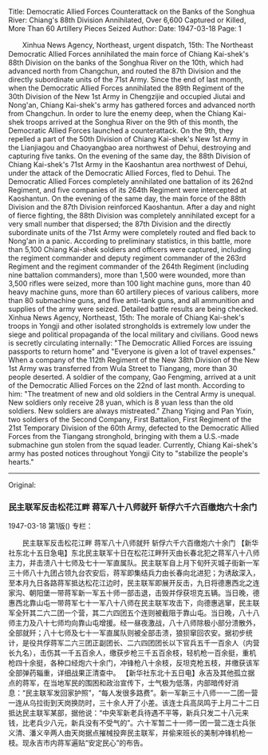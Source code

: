 Title: Democratic Allied Forces Counterattack on the Banks of the Songhua River: Chiang's 88th Division Annihilated, Over 6,600 Captured or Killed, More Than 60 Artillery Pieces Seized
Author:
Date: 1947-03-18
Page: 1

　　Xinhua News Agency, Northeast, urgent dispatch, 15th: The Northeast Democratic Allied Forces annihilated the main force of Chiang Kai-shek's 88th Division on the banks of the Songhua River on the 10th, which had advanced north from Changchun, and routed the 87th Division and the directly subordinate units of the 71st Army. Since the end of last month, when the Democratic Allied Forces annihilated the 89th Regiment of the 30th Division of the New 1st Army in Chengzijie and occupied Jiutai and Nong'an, Chiang Kai-shek's army has gathered forces and advanced north from Changchun. In order to lure the enemy deep, when the Chiang Kai-shek troops arrived at the Songhua River on the 9th of this month, the Democratic Allied Forces launched a counterattack. On the 9th, they repelled a part of the 50th Division of Chiang Kai-shek's New 1st Army in the Lianjiagou and Chaoyangbao area northwest of Dehui, destroying and capturing five tanks. On the evening of the same day, the 88th Division of Chiang Kai-shek's 71st Army in the Kaoshantun area northwest of Dehui, under the attack of the Democratic Allied Forces, fled to Dehui. The Democratic Allied Forces completely annihilated one battalion of its 262nd Regiment, and five companies of its 264th Regiment were intercepted at Kaoshantun. On the evening of the same day, the main force of the 88th Division and the 87th Division reinforced Kaoshantun. After a day and night of fierce fighting, the 88th Division was completely annihilated except for a very small number that dispersed; the 87th Division and the directly subordinate units of the 71st Army were completely routed and fled back to Nong'an in a panic. According to preliminary statistics, in this battle, more than 5,100 Chiang Kai-shek soldiers and officers were captured, including the regiment commander and deputy regiment commander of the 263rd Regiment and the regiment commander of the 264th Regiment (including nine battalion commanders), more than 1,500 were wounded, more than 3,500 rifles were seized, more than 100 light machine guns, more than 40 heavy machine guns, more than 60 artillery pieces of various calibers, more than 80 submachine guns, and five anti-tank guns, and all ammunition and supplies of the army were seized. Detailed battle results are being checked.
    Xinhua News Agency, Northeast, 15th: The morale of Chiang Kai-shek's troops in Yongji and other isolated strongholds is extremely low under the siege and political propaganda of the local military and civilians. Good news is secretly circulating internally: "The Democratic Allied Forces are issuing passports to return home" and "Everyone is given a lot of travel expenses." When a company of the 112th Regiment of the New 38th Division of the New 1st Army was transferred from Wula Street to Tiangang, more than 30 people deserted. A soldier of the company, Gao Fengming, arrived at a unit of the Democratic Allied Forces on the 22nd of last month. According to him: "The treatment of new and old soldiers in the Central Army is unequal. New soldiers only receive 28 yuan, which is 8 yuan less than the old soldiers. New soldiers are always mistreated." Zhang Yiqing and Pan Yixin, two soldiers of the Second Company, First Battalion, First Regiment of the 21st Temporary Division of the 60th Army, defected to the Democratic Allied Forces from the Tiangang stronghold, bringing with them a U.S.-made submachine gun stolen from the squad leader. Currently, Chiang Kai-shek's army has posted notices throughout Yongji City to "stabilize the people's hearts."



<hr /> 

Original: 


### 民主联军反击松花江畔  蒋军八十八师就歼  斩俘六千六百缴炮六十余门

1947-03-18
第1版()
专栏：

　　民主联军反击松花江畔
    蒋军八十八师就歼
    斩俘六千六百缴炮六十余门
    【新华社东北十五日急电】东北民主联军十日在松花江畔歼灭由长春北犯之蒋军八十八师主力，并击溃八十七师及七十一军直属队。民主联军自上月下旬歼灭城子街新一军三十师八十九团占领九台农安后，蒋军即集结兵力由长春向北进犯；为诱敌深入，至本月九日各路蒋军抵达松花江边时，民主联军即展开反击，九日将德惠西北之连家沟、朝阳堡一带蒋军新一军五十师一部击退，击毁并俘获坦克五辆。当日晚，德惠西北靠山屯一带蒋军七十一军八十八师在民主联军攻击下，向德惠逃窜，民主联军全歼其二六二团一个营，其二六四团五个连则被截阻于靠山屯。当日晚，八十八师主力及八十七师均向靠山屯增援。经一昼夜激战，八十八师除极小部分溃散外，全部就歼；八十七师及七十一军直属队则被全部击溃，狼狈窜回农安。据初步统计，是役共俘蒋军二六三团正副团长、二六四团团长以下官兵五千一百余人（内营长九名），击伤其一千五百余人，缴获步枪三千五百余枝，轻机枪一百余挺，重机枪四十余挺，各种口经炮六十余门，冲锋枪八十余枝，反坦克枪五枝，并缴获该军全部弹药辎重，详细战果正清查中。
    【新华社东北十五日电】永吉及其他孤立据点的蒋军，在当地军民的围困和政治宣传下，士气极为低落，内部暗传好消息：“民主联军发回家护照”，“每人发很多路费”。新一军新三十八师一一二团一营一连从乌拉街到天岗换防时，三十余人开了小差。该连士兵高凤鸣于上月二十二日抵达民主联军某部，据他说：“中央军新老兵待遇不平等，新兵只发二十八元来钱，比老兵少八元，新兵没有不受气的”。六十军暂二十一师一团一营二连士兵张义清、潘义辛两人由天岗据点摧械投奔民主联军，并偷来班长的美制冲锋机枪一枝。现永吉市内蒋军遍贴“安定民心”的布告。
